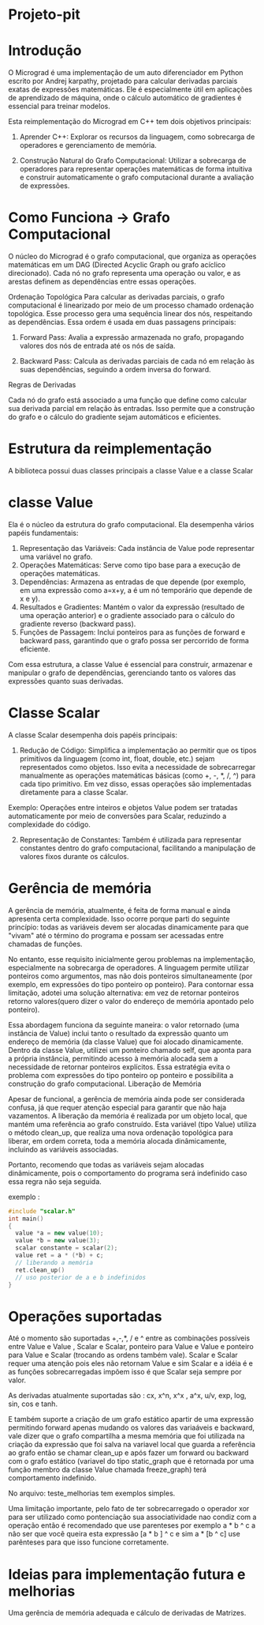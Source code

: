 # Projeto-pit

# Introdução

O Micrograd é uma implementação de um auto diferenciador em Python escrito por Andrej karpathy, projetado para calcular derivadas parciais exatas de expressões matemáticas. Ele é especialmente útil em aplicações de aprendizado de máquina, onde o cálculo automático de gradientes é essencial para treinar modelos.

Esta reimplementação do Micrograd em C++ tem dois objetivos principais:

1. Aprender C++: Explorar os recursos da linguagem, como sobrecarga de operadores e gerenciamento de memória.

2. Construção Natural do Grafo Computacional: Utilizar a sobrecarga de operadores para representar operações matemáticas de forma intuitiva e construir automaticamente o grafo computacional durante a avaliação de expressões.

# Como Funciona -> Grafo Computacional

O núcleo do Micrograd é o grafo computacional, que organiza as operações matemáticas em um DAG (Directed Acyclic Graph ou grafo acíclico direcionado). Cada nó no grafo representa uma operação ou valor, e as arestas definem as dependências entre essas operações.

Ordenação Topológica
Para calcular as derivadas parciais, o grafo computacional é linearizado por meio de um processo chamado ordenação topológica. Esse processo gera uma sequência linear dos nós, respeitando as dependências. Essa ordem é usada em duas passagens principais:

1. Forward Pass: Avalia a expressão armazenada no grafo, propagando valores dos nós de entrada até os nós de saída.

2. Backward Pass: Calcula as derivadas parciais de cada nó em relação às suas dependências, seguindo a ordem inversa do forward.

Regras de Derivadas

Cada nó do grafo está associado a uma função que define como calcular sua derivada parcial em relação às entradas. Isso permite que a construção do grafo e o cálculo do gradiente sejam automáticos e eficientes.

# Estrutura da reimplementação

A biblioteca possui duas classes principais a classe Value e a classe Scalar

# classe Value 

Ela é o núcleo da estrutura do grafo computacional. Ela desempenha vários papéis fundamentais:

1. Representação das Variáveis: Cada instância de Value pode representar uma variável no grafo.
2. Operações Matemáticas: Serve como tipo base para a execução de operações matemáticas.
3. Dependências: Armazena as entradas de que depende (por exemplo, em uma expressão como a=x+y, a é um nó temporário que depende de x e y).
4. Resultados e Gradientes: Mantém o valor da expressão (resultado de uma operação anterior) e o gradiente associado para o cálculo do gradiente reverso (backward pass).
5. Funções de Passagem: Inclui ponteiros para as funções de forward e backward pass, garantindo que o grafo possa ser percorrido de forma eficiente.

Com essa estrutura, a classe Value é essencial para construir, armazenar e manipular o grafo de dependências, gerenciando tanto os valores das expressões quanto suas derivadas.

# Classe Scalar

A classe Scalar desempenha dois papéis principais:

1. Redução de Código: Simplifica a implementação ao permitir que os tipos primitivos da linguagem (como int, float, double, etc.) sejam representados como objetos. Isso evita a necessidade de sobrecarregar manualmente as operações matemáticas básicas (como +, -, *, /, ^) para cada tipo primitivo. Em vez disso, essas operações são implementadas diretamente para a classe Scalar.

Exemplo: Operações entre inteiros e objetos Value podem ser tratadas automaticamente por meio de conversões para Scalar, reduzindo a complexidade do código.

2. Representação de Constantes: Também é utilizada para representar constantes dentro do grafo computacional, facilitando a manipulação de valores fixos durante os cálculos.

# Gerência de memória

A gerência de memória, atualmente, é feita de forma manual e ainda apresenta certa complexidade. Isso ocorre porque parti do seguinte princípio: todas as variáveis devem ser alocadas dinamicamente para que "vivam" até o término do programa e possam ser acessadas entre chamadas de funções.

No entanto, esse requisito inicialmente gerou problemas na implementação, especialmente na sobrecarga de operadores. A linguagem permite utilizar ponteiros como argumentos, mas não dois ponteiros simultaneamente (por exemplo, em expressões do tipo ponteiro op ponteiro). Para contornar essa limitação, adotei uma solução alternativa:
em vez de retornar ponteiros retorno valores(quero dizer o valor do endereço de memória apontado pelo ponteiro).

Essa abordagem funciona da seguinte maneira: o valor retornado (uma instância de Value) inclui tanto o resultado da expressão quanto um endereço de memória (da classe Value) que foi alocado dinamicamente. Dentro da classe Value, utilizei um ponteiro chamado self, que aponta para a própria instância, permitindo acesso à memória alocada sem a necessidade de retornar ponteiros explícitos. Essa estratégia evita o problema com expressões do tipo ponteiro op ponteiro e possibilita a construção do grafo computacional.
Liberação de Memória

Apesar de funcional, a gerência de memória ainda pode ser considerada confusa, já que requer atenção especial para garantir que não haja vazamentos. A liberação da memória é realizada por um objeto local, que mantém uma referência ao grafo construído. Esta variável (tipo Value) utiliza o método clean_up, que realiza uma nova ordenação topológica para liberar, em ordem correta, toda a memória alocada dinâmicamente, incluindo as variáveis associadas.

Portanto, recomendo que todas as variáveis sejam alocadas dinâmicamente, pois o comportamento do programa será indefinido caso essa regra não seja seguida.

exemplo :
```cpp
#include "scalar.h"
int main()
{
  value *a = new value(10);
  value *b = new value(3);
  scalar constante = scalar(2);
  value ret = a * (*b) + c;
  // liberando a memória 
  ret.clean_up()
  // uso posterior de a e b indefinidos
}
```

# Operações suportadas

Até o momento são suportadas +,-,*, / e ^ entre as combinações possíveis entre Value e Value , Scalar e Scalar, ponteiro para Value e Value e  ponteiro para Value e Scalar (trocando as ordens também vale). Scalar e Scalar requer uma atenção pois eles não retornam Value e sim Scalar e a idéia é e as funções sobrecarregadas impõem isso é que Scalar seja sempre por valor.

As derivadas atualmente suportadas são : cx, x^n, x^x , a^x, u/v, exp, log, sin, cos e tanh.

E também suporte a criação de um grafo estático apartir de uma expressão permitindo forward apenas mudando os valores das variaáveis e backward, vale 
dizer que o grafo compartilha a mesma memória que foi utilizada na criação da expressão que foi salva na variavel local que guarda a referência ao grafo
então se chamar clean_up e após fazer um forward ou backward com o grafo estático (variavel do tipo static_graph que é retornada por uma função membro da classe Value chamada freeze_graph) terá comportamento indefinido.

No arquivo: teste_melhorias tem exemplos simples.

Uma limitação importante, pelo fato de ter sobrecarregado o operador xor para ser utilizado como pontenciação sua associatividade nao condiz com a operação 
então é recomendado que use parenteses por exemplo a * b ^ c a não ser que vocẽ queira esta expressão [a * b ] ^ c e sim a * [b ^ c] use parênteses para que isso funcione corretamente.

# Ideias para implementação futura e melhorias
Uma gerência de memória adequada e cálculo de derivadas de Matrizes.  
